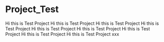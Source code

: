 # Project_Test
Hi this is Test Project
Hi this is Test Project
Hi this is Test Project
Hi this is Test Project
Hi this is Test Project
Hi this is Test Project
Hi this is Test Project
Hi this is Test Project
Hi this is Test Project
xxx
